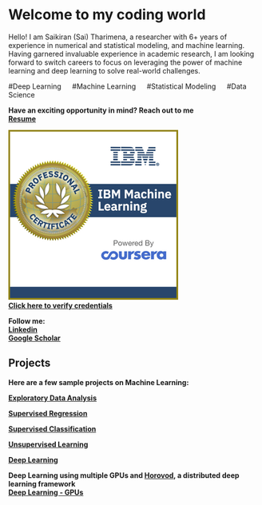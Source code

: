 # Welcome to my coding world

Hello! I am Saikiran (Sai) Tharimena, a researcher with 6+ years of experience in numerical and statistical modeling, and machine learning. Having garnered invaluable experience in academic research, I am looking forward to switch careers to focus on leveraging the power of machine learning and deep learning to solve real-world challenges.

#Deep Learning &emsp; #Machine Learning &emsp; #Statistical Modeling &emsp; #Data Science

<b>Have an exciting opportunity in mind? Reach out to me<b/>
<br>[Resume](https://github.com/drsaikirant88/drsaikirant88.github.io/blob/main/Tharimena_Saikiran_Resume.pdf)

 
![IBM Professional Certificate Badge](IBM_Pro_Badge.PNG)
<br>[Click here to verify credentials](https://www.credly.com/badges/71bfefa6-5ff8-4609-813f-fdbbd9eb3edc?source=linked_in_profile)
  
Follow me:
<br>[Linkedin](https://www.linkedin.com/in/saikirantharimena/)
<br>[Google Scholar](https://scholar.google.co.uk/citations?user=HHIWRAkAAAAJ&hl=en)

## Projects
Here are a few sample projects on Machine Learning:

[Exploratory Data Analysis](https://github.com/drsaikirant88/drsaikirant88.github.io/blob/main/IBM%20Machine%20Learning/eda.ipynb)

[Supervised Regression](https://github.com/drsaikirant88/drsaikirant88.github.io/blob/main/IBM%20Machine%20Learning/regression.ipynb)

[Supervised Classification](https://github.com/drsaikirant88/drsaikirant88.github.io/blob/main/IBM%20Machine%20Learning/classification.ipynb)

[Unsupervised Learning](https://github.com/drsaikirant88/drsaikirant88.github.io/blob/main/IBM%20Machine%20Learning/unsupervised_learning.ipynb)

[Deep Learning](https://github.com/drsaikirant88/drsaikirant88.github.io/blob/main/IBM%20Machine%20Learning/deeplearning.ipynb)

Deep Learning using multiple GPUs and [Horovod](https://horovod.ai/), a distributed deep learning framework
<br>[Deep Learning - GPUs](https://github.com/drsaikirant88/drsaikirant88.github.io/blob/main/IBM%20Machine%20Learning/classification_multigpu.ipynb)

